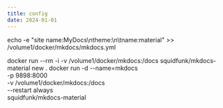 ```yaml
---
title: config
date: 2024-01-01
---
```

echo -e "site name:MyDocs\ntheme:\n\tname:material" >> /volume1/docker/mkdocs/mkdocs.yml

docker run --rm -i -v /volume1/docker/mkdocs:/docs squidfunk/mkdocs-material new .
docker run -d --name=mkdocs \
 -p 9898:8000 \
 -v /volume1/docker/mkdocs:/docs \
 --restart always \
 squidfunk/mkdocs-material